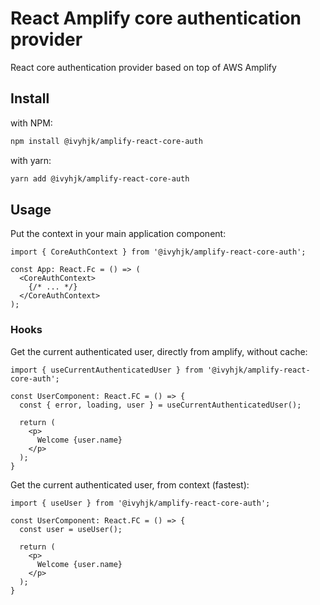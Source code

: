 # React Amplify core authentication provider

React core authentication provider based on top of AWS Amplify

## Install

with NPM:

```bash
npm install @ivyhjk/amplify-react-core-auth
```

with yarn:

```bash
yarn add @ivyhjk/amplify-react-core-auth
```

## Usage

Put the context in your main application component:

```tsx
import { CoreAuthContext } from '@ivyhjk/amplify-react-core-auth';

const App: React.Fc = () => (
  <CoreAuthContext>
    {/* ... */}
  </CoreAuthContext>
);
```

### Hooks

Get the current authenticated user, directly from amplify, without cache:

```tsx
import { useCurrentAuthenticatedUser } from '@ivyhjk/amplify-react-core-auth';

const UserComponent: React.FC = () => {
  const { error, loading, user } = useCurrentAuthenticatedUser();

  return (
    <p>
      Welcome {user.name}
    </p>
  );
}
```

Get the current authenticated user, from context (fastest):

```tsx
import { useUser } from '@ivyhjk/amplify-react-core-auth';

const UserComponent: React.FC = () => {
  const user = useUser();

  return (
    <p>
      Welcome {user.name}
    </p>
  );
}
```

